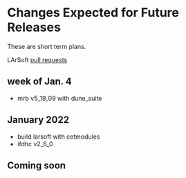 Changes Expected for Future Releases
==============================================================================

These are short term plans.

LArSoft [pull requests](https://github.com/orgs/LArSoft/projects/2)

week of Jan. 4
---------------------------------

-   mrb v5_19_09 with dune_suite

January 2022
------------------------------

-   build larsoft with cetmodules
-   ifdhc v2_6_0

Coming soon
----------------------------
